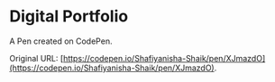 # Digital Portfolio 

A Pen created on CodePen.

Original URL: [https://codepen.io/Shafiyanisha-Shaik/pen/XJmazdO](https://codepen.io/Shafiyanisha-Shaik/pen/XJmazdO).

